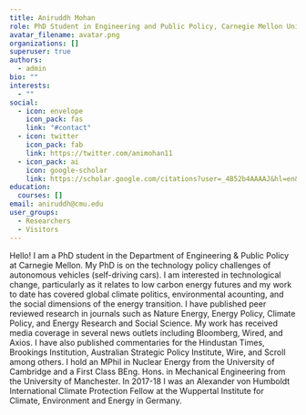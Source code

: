 ```yaml
---
title: Aniruddh Mohan
role: PhD Student in Engineering and Public Policy, Carnegie Mellon University
avatar_filename: avatar.png
organizations: []
superuser: true
authors:
  - admin
bio: ""
interests:
  - ""
social:
  - icon: envelope
    icon_pack: fas
    link: "#contact"
  - icon: twitter
    icon_pack: fab
    link: https://twitter.com/animohan11
  - icon_pack: ai
    icon: google-scholar
    link: https://scholar.google.com/citations?user=_4B52b4AAAAJ&hl=en&oi=ao
education:
  courses: []
email: aniruddh@cmu.edu
user_groups:
  - Researchers
  - Visitors
---
```

Hello! I am a PhD student in the Department of Engineering & Public Policy at Carnegie Mellon. My PhD is on the technology policy challenges of autonomous vehicles (self-driving cars). I am interested in technological change, particularly as it relates to low carbon energy futures and my work to date has covered global climate politics, environmental acounting, and the social dimensions of the energy transition. I have published peer reviewed research in journals such as Nature Energy, Energy Policy, Climate Policy, and Energy Research and Social Science. My work has received media coverage in several news outlets including Bloomberg, Wired, and Axios. I have also published commentaries for the Hindustan Times, Brookings Institution, Australian Strategic Policy Institute, Wire, and Scroll among others. I hold an MPhil in Nuclear Energy from the University of Cambridge and a First Class BEng. Hons. in Mechanical Engineering from the University of Manchester. In 2017-18 I was an Alexander von Humboldt International Climate Protection Fellow at the Wuppertal Institute for Climate, Environment and Energy in Germany.